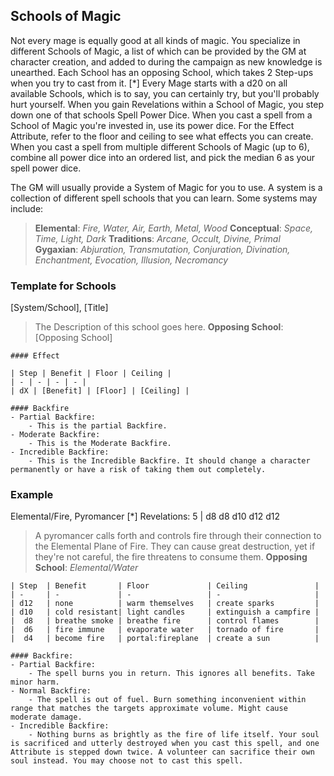 ## Schools of Magic
Not every mage is equally good at all kinds of magic. 
You specialize in different Schools of Magic, a list of which can be provided by the GM at character creation, and added to during the campaign as new knowledge is unearthed.
Each School has an opposing School, which takes 2 Step-ups when you try to cast from it. [\*]
Every Mage starts with a d20 on all available Schools, which is to say, you can certainly try, but you'll probably hurt yourself.
When you gain Revelations within a School of Magic, you step down one of that schools Spell Power Dice.
When you cast a spell from a School of Magic you're invested in, use its power dice. For the Effect Attribute, refer to the floor and ceiling to see what effects you can create.
When you cast a spell from multiple different Schools of Magic (up to 6), combine all power dice into an ordered list, and pick the median 6 as your spell power dice.

The GM will usually provide a System of Magic for you to use. A system is a collection of different spell schools that you can learn. Some systems may include:

> **Elemental**: *Fire, Water, Air, Earth, Metal, Wood*
> **Conceptual**: *Space, Time, Light, Dark*
> **Traditions**: *Arcane, Occult, Divine, Primal*
> **Gygaxian**: *Abjuration, Transmutation, Conjuration, Divination, Enchantment, Evocation, Illusion, Necromancy*

### Template for Schools
[System/School], [Title]
> The Description of this school goes here.
    **Opposing School**: [Opposing School]
    
    #### Effect

    | Step | Benefit | Floor | Ceiling |
    | - | - | - | - |
    | dX | [Benefit] | [Floor] | [Ceiling] |

    #### Backfire
    - Partial Backfire:
        - This is the partial Backfire.
    - Moderate Backfire:
        - This is the Moderate Backfire.
    - Incredible Backfire:
        - This is the Incredible Backfire. It should change a character permanently or have a risk of taking them out completely.
    
### Example
Elemental/Fire, Pyromancer [\*]
Revelations: 5 | d8 d8 d10 d12 d12
>A pyromancer calls forth and controls fire through their connection to the Elemental Plane of Fire. 
>They can cause great destruction, yet if they're not careful, the fire threatens to consume them.
    **Opposing School**: *Elemental/Water*

    | Step  | Benefit       | Floor             | Ceiling               |
    | -     | -             | -                 | -                     |
    | d12   | none          | warm themselves   | create sparks         |
    | d10   | cold resistant| light candles	    | extinguish a campfire |
    |  d8   | breathe smoke | breathe fire	    | control flames        |
    |  d6   | fire immune   | evaporate water   | tornado of fire       |
    |  d4   | become fire   | portal:fireplane  | create a sun          |

    #### Backfire:
    - Partial Backfire: 
        - The spell burns you in return. This ignores all benefits. Take minor harm.
    - Normal Backfire: 
        - The spell is out of fuel. Burn something inconvenient within range that matches the targets approximate volume. Might cause moderate damage.
    - Incredible Backfire: 
        - Nothing burns as brightly as the fire of life itself. Your soul is sacrificed and utterly destroyed when you cast this spell, and one Attribute is stepped down twice. A volunteer can sacrifice their own soul instead. You may choose not to cast this spell.

